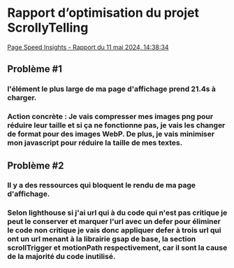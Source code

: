 # Rapport d’optimisation du projet ScrollyTelling
[Page Speed Insights - Rapport du 11 mai 2024, 14:38:34](https://pagespeed.web.dev/analysis/https-keven-tim-momo-com/yn6mdgjuta?form_factor=mobile)
## Problème #1
### l'élément le plus large de ma page d'affichage prend 21.4s à charger.
### Action concrète : Je vais compresser mes images png pour réduire leur taille et si ça ne fonctionne pas, je vais les changer de format pour des images WebP. De plus, je vais minimiser mon javascript pour réduire la taille de mes textes.

## Problème #2
### Il y a des ressources qui bloquent le rendu de ma page d'affichage.
### Selon lighthouse si j'ai url qui à du code qui n'est pas critique je peut le conserver et marquer l'url avec un defer pour éliminer le code non critique je vais donc appliquer defer à trois url qui ont un url menant à la librairie gsap de base, la section scrollTrigger et motionPath respectivement, car il sont la cause de la majorité du code inutilisé.

